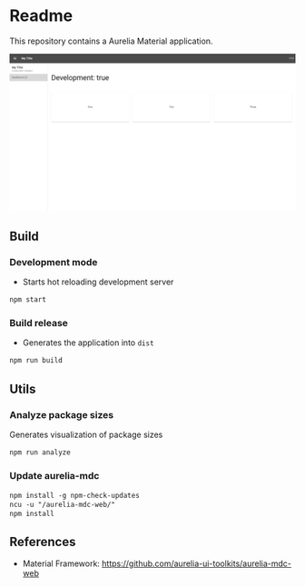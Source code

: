 # Readme

This repository contains a Aurelia Material application.

![](./screenshot.png)

## Build

### Development mode
* Starts hot reloading development server
```bash
npm start
```

### Build release
* Generates the application into `dist`
```bash
npm run build
```

## Utils

### Analyze package sizes
Generates visualization of package sizes
```bash
npm run analyze
```

### Update aurelia-mdc

```shell
npm install -g npm-check-updates
ncu -u "/aurelia-mdc-web/"
npm install
```

## References

- Material Framework: https://github.com/aurelia-ui-toolkits/aurelia-mdc-web
